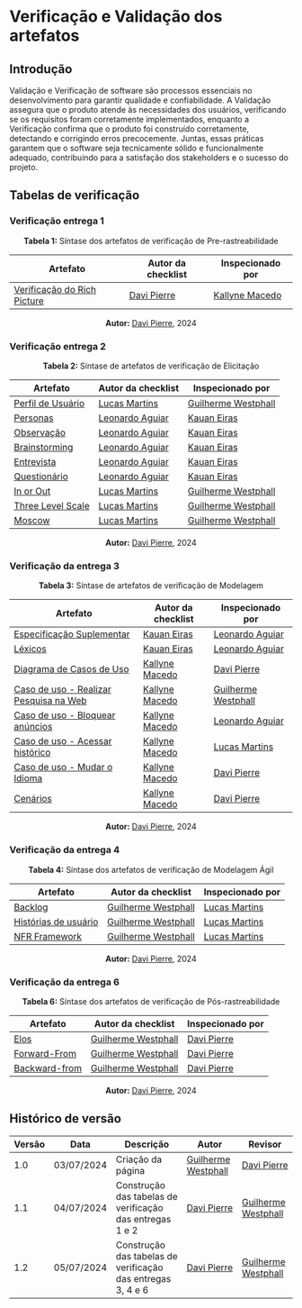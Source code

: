 # Verificação e Validação dos artefatos

## Introdução

Validação e Verificação de software são processos essenciais no desenvolvimento para garantir qualidade e confiabilidade. A Validação assegura que o produto atende às necessidades dos usuários, verificando se os requisitos foram corretamente implementados, enquanto a Verificação confirma que o produto foi construído corretamente, detectando e corrigindo erros precocemente. Juntas, essas práticas garantem que o software seja tecnicamente sólido e funcionalmente adequado, contribuindo para a satisfação dos stakeholders e o sucesso do projeto.

## Tabelas de verificação

### Verificação entrega 1

<center>

**Tabela 1:** Síntase dos artefatos de verificação de Pre-rastreabilidade

| Artefato                                                                                                                           | Autor da checklist                           | Inspecionado por                                |
| ---------------------------------------------------------------------------------------------------------------------------------- | -------------------------------------------- | ----------------------------------------------- |
| [Verificação do Rich Picture](https://requisitos-de-software.github.io/2024.1-Firefox/verificacao/grupo_6/entrega_1/#rich-picture) | [Davi Pierre](https://github.com/DaviPierre) | [Kallyne Macedo](https://github.com/kalipassos) |

**Autor:**  [Davi Pierre](https://github.com/DaviPierre), 2024

</center>

### Verificação entrega 2

<center>

**Tabela 2:** Síntase de artefatos de verificação de Elicitação

| Artefato                                                                                                                      | Autor da checklist                                | Inspecionado por                                |
| ----------------------------------------------------------------------------------------------------------------------------- | ------------------------------------------------- | ----------------------------------------------- |
| [Perfil de Usuário](https://requisitos-de-software.github.io/2024.1-Firefox/verificacao/grupo_6/entrega_2/#perfil-de-usuario) | [Lucas Martins](https://github.com/martinsglucas) | [Guilherme Westphall](https://github.com/west7) |
| [Personas](https://requisitos-de-software.github.io/2024.1-Firefox/verificacao/grupo_6/entrega_2/#personas)                   | [Leonardo Aguiar](https://github.com/Leonardo0o0) | [Kauan Eiras](https://github.com/kauaneiras)    |
| [Observação](https://requisitos-de-software.github.io/2024.1-Firefox/verificacao/grupo_6/entrega_2/#observacao)               | [Leonardo Aguiar](https://github.com/Leonardo0o0) | [Kauan Eiras](https://github.com/kauaneiras)    |
| [Brainstorming](https://requisitos-de-software.github.io/2024.1-Firefox/verificacao/grupo_6/entrega_2/#brainstorming)         | [Leonardo Aguiar](https://github.com/Leonardo0o0) | [Kauan Eiras](https://github.com/kauaneiras)    |
| [Entrevista](https://requisitos-de-software.github.io/2024.1-Firefox/verificacao/grupo_6/entrega_2/#entrevista)               | [Leonardo Aguiar](https://github.com/Leonardo0o0) | [Kauan Eiras](https://github.com/kauaneiras)    |
| [Questionário](https://requisitos-de-software.github.io/2024.1-Firefox/verificacao/grupo_6/entrega_2/#questionario)           | [Leonardo Aguiar](https://github.com/Leonardo0o0) | [Kauan Eiras](https://github.com/kauaneiras)    |
| [In or Out](https://requisitos-de-software.github.io/2024.1-Firefox/verificacao/grupo_6/entrega_2/#in-or-out)                 | [Lucas Martins](https://github.com/martinsglucas) | [Guilherme Westphall](https://github.com/west7) |
| [Three Level Scale](https://requisitos-de-software.github.io/2024.1-Firefox/verificacao/grupo_6/entrega_2/#three-level-scale) | [Lucas Martins](https://github.com/martinsglucas) | [Guilherme Westphall](https://github.com/west7) |
| [Moscow](https://requisitos-de-software.github.io/2024.1-Firefox/verificacao/grupo_6/entrega_2/#moscow)                       | [Lucas Martins](https://github.com/martinsglucas) | [Guilherme Westphall](https://github.com/west7) |

**Autor:**  [Davi Pierre](https://github.com/DaviPierre), 2024

</center>

### Verificação da entrega 3

<center>

**Tabela 3:** Síntase de artefatos de verificação de Modelagem

| Artefato                                                                                                                                                              | Autor da checklist                              | Inspecionado por                                  |
| --------------------------------------------------------------------------------------------------------------------------------------------------------------------- | ----------------------------------------------- | ------------------------------------------------- |
| [Especificação Suplementar](https://requisitos-de-software.github.io/2024.1-Firefox/verificacao/grupo_6/entrega_3/#especificacao-suplementar)                         | [Kauan Eiras](https://github.com/kauaneiras)    | [Leonardo Aguiar](https://github.com/Leonardo0o0) |
| [Léxicos](https://requisitos-de-software.github.io/2024.1-Firefox/verificacao/grupo_6/entrega_3/#lexicos)                                                             | [Kauan Eiras](https://github.com/kauaneiras)    | [Leonardo Aguiar](https://github.com/Leonardo0o0) |
| [Diagrama de Casos de Uso](https://requisitos-de-software.github.io/2024.1-Firefox/verificacao/grupo_6/entrega_3/#diagrama-de-casos-de-uso)                           | [Kallyne Macedo](https://github.com/kalipassos) | [Davi Pierre](https://github.com/DaviPierre)      |
| [Caso de uso - Realizar Pesquisa na Web](https://requisitos-de-software.github.io/2024.1-Firefox/verificacao/grupo_6/entrega_3/#caso-de-uso-realizar-pesquisa-na-web) | [Kallyne Macedo](https://github.com/kalipassos) | [Guilherme Westphall](https://github.com/west7)   |
| [Caso de uso - Bloquear anúncios](https://requisitos-de-software.github.io/2024.1-Firefox/verificacao/grupo_6/entrega_3/#caso-de-uso-bloquear-anuncios)               | [Kallyne Macedo](https://github.com/kalipassos) | [Leonardo Aguiar](https://github.com/Leonardo0o0) |
| [Caso de uso - Acessar histórico](https://requisitos-de-software.github.io/2024.1-Firefox/verificacao/grupo_6/entrega_3/#caso-de-uso-acessar-historico)               | [Kallyne Macedo](https://github.com/kalipassos) | [Lucas Martins](https://github.com/martinsglucas) |
| [Caso de uso - Mudar o Idioma](https://requisitos-de-software.github.io/2024.1-Firefox/verificacao/grupo_6/entrega_3/#caso-de-uso-mudar-o-idioma)                     | [Kallyne Macedo](https://github.com/kalipassos) | [Davi Pierre](https://github.com/DaviPierre)      |
| [Cenários](https://requisitos-de-software.github.io/2024.1-Firefox/verificacao/grupo_6/entrega_3/#cenarios)                                                           | [Kallyne Macedo](https://github.com/kalipassos) | [Davi Pierre](https://github.com/DaviPierre)      |

**Autor:**  [Davi Pierre](https://github.com/DaviPierre), 2024

</center>

### Verificação da entrega 4

<center>

**Tabela 4:** Síntase dos artefatos de verificação de Modelagem Ágil

| Artefato                                                                                                                            | Autor da checklist                              | Inspecionado por                                  |
| ----------------------------------------------------------------------------------------------------------------------------------- | ----------------------------------------------- | ------------------------------------------------- |
| [Backlog](https://requisitos-de-software.github.io/2024.1-Firefox/verificacao/grupo_6/entrega_4/#backlog)                           | [Guilherme Westphall](https://github.com/west7) | [Lucas Martins](https://github.com/martinsglucas) |
| [Histórias de usuário](https://requisitos-de-software.github.io/2024.1-Firefox/verificacao/grupo_6/entrega_4/#historias-de-usuario) | [Guilherme Westphall](https://github.com/west7) | [Lucas Martins](https://github.com/martinsglucas) |
| [NFR Framework](https://requisitos-de-software.github.io/2024.1-Firefox/verificacao/grupo_6/entrega_4/#nfr-framework)               | [Guilherme Westphall](https://github.com/west7) | [Lucas Martins](https://github.com/martinsglucas) |

**Autor:**  [Davi Pierre](https://github.com/DaviPierre), 2024

</center>

### Verificação da entrega 6

<center>

**Tabela 6:** Síntase dos artefatos de verificação de Pós-rastreabilidade

| Artefato                                                                                                              | Autor da checklist                              | Inspecionado por                             |
| --------------------------------------------------------------------------------------------------------------------- | ----------------------------------------------- | -------------------------------------------- |
| [Elos](https://requisitos-de-software.github.io/2024.1-Firefox/verificacao/grupo_6/entrega_6/#elos)                   | [Guilherme Westphall](https://github.com/west7) | [Davi Pierre](https://github.com/DaviPierre) |
| [Forward-From](https://requisitos-de-software.github.io/2024.1-Firefox/verificacao/grupo_6/entrega_6/#forward-from)   | [Guilherme Westphall](https://github.com/west7) | [Davi Pierre](https://github.com/DaviPierre) |
| [Backward-from](https://requisitos-de-software.github.io/2024.1-Firefox/verificacao/grupo_6/entrega_6/#backward-from) | [Guilherme Westphall](https://github.com/west7) | [Davi Pierre](https://github.com/DaviPierre) |

**Autor:**  [Davi Pierre](https://github.com/DaviPierre), 2024

</center>

## Histórico de versão

| Versão | Data       | Descrição                                                   | Autor                                           | Revisor                                         |
| ------ | ---------- | ----------------------------------------------------------- | ----------------------------------------------- | ----------------------------------------------- |
| 1.0    | 03/07/2024 | Criação da página                                           | [Guilherme Westphall](https://github.com/west7) | [Davi Pierre](https://github.com/DaviPierre)    |
| 1.1    | 04/07/2024 | Construção das tabelas de verificação das entregas 1 e 2    | [Davi Pierre](https://github.com/DaviPierre)    | [Guilherme Westphall](https://github.com/west7) |
| 1.2    | 05/07/2024 | Construção das tabelas de verificação das entregas 3, 4 e 6 | [Davi Pierre](https://github.com/DaviPierre)    | [Guilherme Westphall](https://github.com/west7) |
